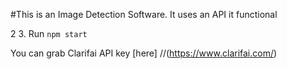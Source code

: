 #This is an Image Detection Software.
It uses an API it functional

2
3. Run `npm start`


You can grab Clarifai API key [here] 
//(https://www.clarifai.com/)
